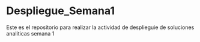 # Despliegue_Semana1
Este es el repositorio para realizar la actividad de desplieguie de soluciones analiticas semana 1
